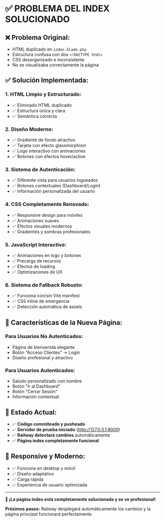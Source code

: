 # ✅ PROBLEMA DEL INDEX SOLUCIONADO

## ❌ **Problema Original:**
- HTML duplicado en `index.blade.php` 
- Estructura confusa con dos `<!DOCTYPE html>`
- CSS desorganizado e inconsistente
- No se visualizaba correctamente la página

## ✅ **Solución Implementada:**

### 1. **HTML Limpio y Estructurado:**
- ✅ Eliminado HTML duplicado
- ✅ Estructura única y clara
- ✅ Semántica correcta

### 2. **Diseño Moderno:**
- ✅ Gradiente de fondo atractivo
- ✅ Tarjeta con efecto glassmorphism
- ✅ Logo interactivo con animaciones
- ✅ Botones con efectos hover/active

### 3. **Sistema de Autenticación:**
- ✅ Diferente vista para usuarios logueados
- ✅ Botones contextuales (Dashboard/Login)
- ✅ Información personalizada del usuario

### 4. **CSS Completamente Renovado:**
- ✅ Responsive design para móviles
- ✅ Animaciones suaves
- ✅ Efectos visuales modernos
- ✅ Gradientes y sombras profesionales

### 5. **JavaScript Interactivo:**
- ✅ Animaciones en logo y botones
- ✅ Precarga de recursos
- ✅ Efectos de loading
- ✅ Optimizaciones de UX

### 6. **Sistema de Fallback Robusto:**
- ✅ Funciona con/sin Vite manifest
- ✅ CSS inline de emergencia
- ✅ Detección automática de assets

## 🎯 **Características de la Nueva Página:**

### **Para Usuarios No Autenticados:**
- Página de bienvenida elegante
- Botón "Acceso Clientes" → Login
- Diseño profesional y atractivo

### **Para Usuarios Autenticados:**
- Saludo personalizado con nombre
- Botón "Ir al Dashboard"
- Botón "Cerrar Sesión"
- Información contextual

## 🚀 **Estado Actual:**

- ✅ **Código commiteado y pusheado**
- ✅ **Servidor de prueba iniciado** (http://127.0.0.1:8000)
- ✅ **Railway detectará cambios** automáticamente
- ✅ **Página index completamente funcional**

## 📱 **Responsive y Moderno:**

- ✅ Funciona en desktop y móvil
- ✅ Diseño adaptativo
- ✅ Carga rápida
- ✅ Experiencia de usuario optimizada

---

**🎉 ¡La página index está completamente solucionada y se ve profesional!**

**Próximos pasos:** Railway desplegará automáticamente los cambios y la página principal funcionará perfectamente.
